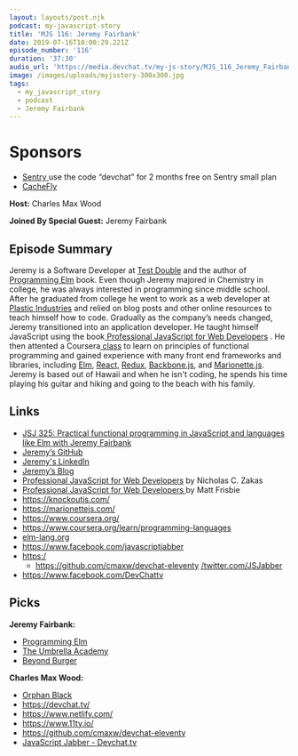 ```yaml
---
layout: layouts/post.njk
podcast: my-javascript-story
title: 'MJS 116: Jeremy Fairbank'
date: 2019-07-16T10:00:29.221Z
episode_number: '116'
duration: '37:30'
audio_url: 'https://media.devchat.tv/my-js-story/MJS_116_Jeremy_Fairbank.mp3'
image: /images/uploads/myjsstory-300x300.jpg
tags:
  - my_javascript_story
  - podcast
  - Jeremy Fairbank
---
```

# Sponsors

* [Sentry ](https://sentry.io/welcome/) use the code “devchat” for 2 months free on Sentry small plan
* [CacheFly](https://www.cachefly.com)

**Host:** Charles Max Wood

**Joined By Special Guest:** Jeremy Fairbank

## **Episode Summary**

Jeremy is a Software Developer at [Test Double](https://testdouble.com) and the author of [Programming Elm](https://pragprog.com/book/jfelm/programming-elm) book. Even though Jeremy majored in Chemistry in college, he was always interested in programming since middle school. After he graduated from college he went to work as a web developer at [Plastic Industries](https://www.linkedin.com/company/plastic-industries/) and relied on blog posts and other online resources to teach himself how to code. Gradually as the company’s needs changed, Jeremy transitioned into an application developer. He taught himself JavaScript using the book[ Professional JavaScript for Web Developers](https://www.amazon.com/Professional-JavaScript-Developers-Nicholas-Zakas/dp/1118026691) . He then attented a Coursera[ class](https://www.coursera.org/learn/programming-languages) to learn on principles of functional programming and gained experience with many front end frameworks and libraries, including [Elm](elm-lang.org), [React,](https://reactjs.org) [Redux](https://redux.js.org), [Backbone.js](backbonejs.org/), and [Marionette.js](https://marionettejs.com/). Jeremy is based out of Hawaii and when he isn't coding, he spends his time playing his guitar and hiking and going to the beach with his family. 



## **Links**

* [JSJ 325: Practical functional programming in JavaScript and languages like Elm with Jeremy Fairbank](https://devchat.tv/js-jabber/jsj-325-practical-functional-programming-in-javascript-and-languages-like-elm-with-jeremy-fairbank/)
* [Jeremy’s GitHub](https://github.com/jfairbank)
* [Jeremy's LinkedIn](https://www.linkedin.com/in/jfairbank/)
* [Jeremy’s Blog](https://blog.jeremyfairbank.com/)
* [Professional JavaScript for Web Developers](https://www.amazon.com/Professional-JavaScript-Developers-Nicholas-Zakas/dp/1118026691) by Nicholas C. Zakas
* [Professional JavaScript for Web Developers ](https://www.amazon.com/Professional-JavaScript-Developers-Matt-Frisbie/dp/1119366445/ref=as_li_ss_tl?ie=UTF8&linkCode=sl1&tag=devchattv-20&linkId=097c7fa039be3ccb023e50c06abbb6b5&language=en_US)by Matt Frisbie
* <https://knockoutjs.com/>
* <https://marionettejs.com/>
* <https://www.coursera.org/>
* <https://www.coursera.org/learn/programming-languages>
* [elm-lang.org](elm-lang.org)
* <https://www.facebook.com/javascriptjabber>
* [https:/](https://twitter.com/JSJabber)
  * https://github.com/cmaxw/devchat-eleventy
  [/twitter.com/JSJabber](https://twitter.com/JSJabber)
* <https://www.facebook.com/DevChattv>

## Picks

**Jeremy Fairbank:**

* [Programming Elm](https://pragprog.com/book/jfelm/programming-elm)
* [The Umbrella Academy](https://www.netflix.com/title/80186864)
* [Beyond Burger](https://www.beyondmeat.com/products/the-beyond-burger)

**Charles Max Wood:**

* [Orphan Black](https://www.amazon.com/gp/video/detail/B074QXP758/ref=atv_dl_rdr)
* <https://devchat.tv/>
* <https://www.netlify.com/>
* <https://www.11ty.io/>
* <https://github.com/cmaxw/devchat-eleventy>
* [JavaScript Jabber - Devchat.tv](https://devchat.tv/js-jabber/)
